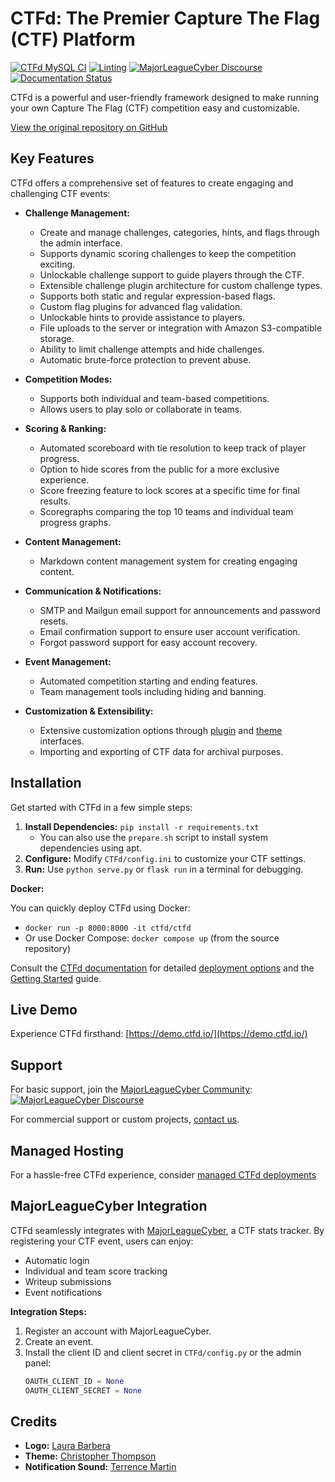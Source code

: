 # CTFd: The Premier Capture The Flag (CTF) Platform

[![CTFd MySQL CI](https://github.com/CTFd/CTFd/workflows/CTFd%20MySQL%20CI/badge.svg?branch=master)](https://github.com/CTFd/CTFd/actions)
[![Linting](https://github.com/CTFd/CTFd/workflows/Linting/badge.svg?branch=master)](https://github.com/CTFd/CTFd/actions)
[![MajorLeagueCyber Discourse](https://img.shields.io/discourse/status?server=https%3A%2F%2Fcommunity.majorleaguecyber.org%2F)](https://community.majorleaguecyber.org/)
[![Documentation Status](https://api.netlify.com/api/v1/badges/6d10883a-77bb-45c1-a003-22ce1284190e/deploy-status)](https://docs.ctfd.io)

CTFd is a powerful and user-friendly framework designed to make running your own Capture The Flag (CTF) competition easy and customizable.

[View the original repository on GitHub](https://github.com/CTFd/CTFd)

## Key Features

CTFd offers a comprehensive set of features to create engaging and challenging CTF events:

*   **Challenge Management:**
    *   Create and manage challenges, categories, hints, and flags through the admin interface.
    *   Supports dynamic scoring challenges to keep the competition exciting.
    *   Unlockable challenge support to guide players through the CTF.
    *   Extensible challenge plugin architecture for custom challenge types.
    *   Supports both static and regular expression-based flags.
    *   Custom flag plugins for advanced flag validation.
    *   Unlockable hints to provide assistance to players.
    *   File uploads to the server or integration with Amazon S3-compatible storage.
    *   Ability to limit challenge attempts and hide challenges.
    *   Automatic brute-force protection to prevent abuse.

*   **Competition Modes:**
    *   Supports both individual and team-based competitions.
    *   Allows users to play solo or collaborate in teams.

*   **Scoring & Ranking:**
    *   Automated scoreboard with tie resolution to keep track of player progress.
    *   Option to hide scores from the public for a more exclusive experience.
    *   Score freezing feature to lock scores at a specific time for final results.
    *   Scoregraphs comparing the top 10 teams and individual team progress graphs.

*   **Content Management:**
    *   Markdown content management system for creating engaging content.

*   **Communication & Notifications:**
    *   SMTP and Mailgun email support for announcements and password resets.
    *   Email confirmation support to ensure user account verification.
    *   Forgot password support for easy account recovery.

*   **Event Management:**
    *   Automated competition starting and ending features.
    *   Team management tools including hiding and banning.

*   **Customization & Extensibility:**
    *   Extensive customization options through [plugin](https://docs.ctfd.io/docs/plugins/overview) and [theme](https://docs.ctfd.io/docs/themes/overview) interfaces.
    *   Importing and exporting of CTF data for archival purposes.

## Installation

Get started with CTFd in a few simple steps:

1.  **Install Dependencies:** `pip install -r requirements.txt`
    *   You can also use the `prepare.sh` script to install system dependencies using apt.
2.  **Configure:** Modify `CTFd/config.ini` to customize your CTF settings.
3.  **Run:** Use `python serve.py` or `flask run` in a terminal for debugging.

**Docker:**

You can quickly deploy CTFd using Docker:

*   `docker run -p 8000:8000 -it ctfd/ctfd`
*   Or use Docker Compose: `docker compose up` (from the source repository)

Consult the [CTFd documentation](https://docs.ctfd.io/) for detailed [deployment options](https://docs.ctfd.io/docs/deployment/installation) and the [Getting Started](https://docs.ctfd.io/tutorials/getting-started/) guide.

## Live Demo

Experience CTFd firsthand: [https://demo.ctfd.io/](https://demo.ctfd.io/)

## Support

For basic support, join the [MajorLeagueCyber Community](https://community.majorleaguecyber.org/): [![MajorLeagueCyber Discourse](https://img.shields.io/discourse/status?server=https%3A%2F%2Fcommunity.majorleaguecyber.org%2F)](https://community.majorleaguecyber.org/)

For commercial support or custom projects, [contact us](https://ctfd.io/contact/).

## Managed Hosting

For a hassle-free CTFd experience, consider [managed CTFd deployments](https://ctfd.io/)

## MajorLeagueCyber Integration

CTFd seamlessly integrates with [MajorLeagueCyber](https://majorleaguecyber.org/), a CTF stats tracker.  By registering your CTF event, users can enjoy:

*   Automatic login
*   Individual and team score tracking
*   Writeup submissions
*   Event notifications

**Integration Steps:**

1.  Register an account with MajorLeagueCyber.
2.  Create an event.
3.  Install the client ID and client secret in `CTFd/config.py` or the admin panel:
    ```python
    OAUTH_CLIENT_ID = None
    OAUTH_CLIENT_SECRET = None
    ```

## Credits

*   **Logo:** [Laura Barbera](http://www.laurabb.com/)
*   **Theme:** [Christopher Thompson](https://github.com/breadchris)
*   **Notification Sound:** [Terrence Martin](https://soundcloud.com/tj-martin-composer)